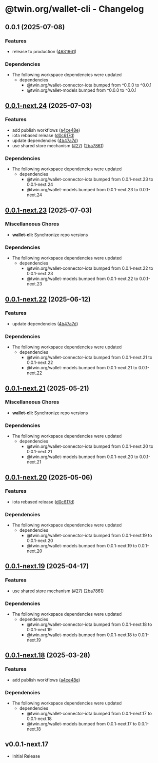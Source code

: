 # @twin.org/wallet-cli - Changelog

## 0.0.1 (2025-07-08)


### Features

* release to production ([4631961](https://github.com/twinfoundation/wallet/commit/4631961bf9c8cf82ffd0c8dd2a7d750456bbab39))


### Dependencies

* The following workspace dependencies were updated
  * dependencies
    * @twin.org/wallet-connector-iota bumped from ^0.0.0 to ^0.0.1
    * @twin.org/wallet-models bumped from ^0.0.0 to ^0.0.1

## [0.0.1-next.24](https://github.com/twinfoundation/wallet/compare/wallet-cli-v0.0.1-next.23...wallet-cli-v0.0.1-next.24) (2025-07-03)


### Features

* add publish workflows ([a4ce48e](https://github.com/twinfoundation/wallet/commit/a4ce48ecaa83a182fb927631a5a4e6a9929b4ccc))
* iota rebased release ([d0c617d](https://github.com/twinfoundation/wallet/commit/d0c617d894f3663f7c80f7d53d2da858a0bd64f0))
* update dependencies ([4b47a7d](https://github.com/twinfoundation/wallet/commit/4b47a7d900d72d1502d6db54cb391a954818478b))
* use shared store mechanism ([#27](https://github.com/twinfoundation/wallet/issues/27)) ([2ba7861](https://github.com/twinfoundation/wallet/commit/2ba7861a2a610cf83396a3285c7bbaebe5a31551))


### Dependencies

* The following workspace dependencies were updated
  * dependencies
    * @twin.org/wallet-connector-iota bumped from 0.0.1-next.23 to 0.0.1-next.24
    * @twin.org/wallet-models bumped from 0.0.1-next.23 to 0.0.1-next.24

## [0.0.1-next.23](https://github.com/twinfoundation/wallet/compare/wallet-cli-v0.0.1-next.22...wallet-cli-v0.0.1-next.23) (2025-07-03)


### Miscellaneous Chores

* **wallet-cli:** Synchronize repo versions


### Dependencies

* The following workspace dependencies were updated
  * dependencies
    * @twin.org/wallet-connector-iota bumped from 0.0.1-next.22 to 0.0.1-next.23
    * @twin.org/wallet-models bumped from 0.0.1-next.22 to 0.0.1-next.23

## [0.0.1-next.22](https://github.com/twinfoundation/wallet/compare/wallet-cli-v0.0.1-next.21...wallet-cli-v0.0.1-next.22) (2025-06-12)


### Features

* update dependencies ([4b47a7d](https://github.com/twinfoundation/wallet/commit/4b47a7d900d72d1502d6db54cb391a954818478b))


### Dependencies

* The following workspace dependencies were updated
  * dependencies
    * @twin.org/wallet-connector-iota bumped from 0.0.1-next.21 to 0.0.1-next.22
    * @twin.org/wallet-models bumped from 0.0.1-next.21 to 0.0.1-next.22

## [0.0.1-next.21](https://github.com/twinfoundation/wallet/compare/wallet-cli-v0.0.1-next.20...wallet-cli-v0.0.1-next.21) (2025-05-21)


### Miscellaneous Chores

* **wallet-cli:** Synchronize repo versions


### Dependencies

* The following workspace dependencies were updated
  * dependencies
    * @twin.org/wallet-connector-iota bumped from 0.0.1-next.20 to 0.0.1-next.21
    * @twin.org/wallet-models bumped from 0.0.1-next.20 to 0.0.1-next.21

## [0.0.1-next.20](https://github.com/twinfoundation/wallet/compare/wallet-cli-v0.0.1-next.19...wallet-cli-v0.0.1-next.20) (2025-05-06)


### Features

* iota rebased release ([d0c617d](https://github.com/twinfoundation/wallet/commit/d0c617d894f3663f7c80f7d53d2da858a0bd64f0))


### Dependencies

* The following workspace dependencies were updated
  * dependencies
    * @twin.org/wallet-connector-iota bumped from 0.0.1-next.19 to 0.0.1-next.20
    * @twin.org/wallet-models bumped from 0.0.1-next.19 to 0.0.1-next.20

## [0.0.1-next.19](https://github.com/twinfoundation/wallet/compare/wallet-cli-v0.0.1-next.18...wallet-cli-v0.0.1-next.19) (2025-04-17)


### Features

* use shared store mechanism ([#27](https://github.com/twinfoundation/wallet/issues/27)) ([2ba7861](https://github.com/twinfoundation/wallet/commit/2ba7861a2a610cf83396a3285c7bbaebe5a31551))


### Dependencies

* The following workspace dependencies were updated
  * dependencies
    * @twin.org/wallet-connector-iota bumped from 0.0.1-next.18 to 0.0.1-next.19
    * @twin.org/wallet-models bumped from 0.0.1-next.18 to 0.0.1-next.19

## [0.0.1-next.18](https://github.com/twinfoundation/wallet/compare/wallet-cli-v0.0.1-next.17...wallet-cli-v0.0.1-next.18) (2025-03-28)


### Features

* add publish workflows ([a4ce48e](https://github.com/twinfoundation/wallet/commit/a4ce48ecaa83a182fb927631a5a4e6a9929b4ccc))


### Dependencies

* The following workspace dependencies were updated
  * dependencies
    * @twin.org/wallet-connector-iota bumped from 0.0.1-next.17 to 0.0.1-next.18
    * @twin.org/wallet-models bumped from 0.0.1-next.17 to 0.0.1-next.18

## v0.0.1-next.17

- Initial Release
